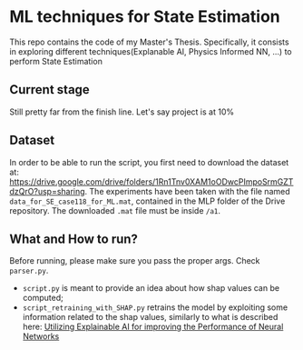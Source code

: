 # ML techniques for State Estimation
This repo contains the code of my Master's Thesis. Specifically, it consists in exploring different techniques(Explanable AI, Physics Informed NN, ...) to perform State Estimation

## Current stage
Still pretty far from the finish line. Let's say project is at 10%

## Dataset
In order to be able to run the script, you first need to download the dataset at: https://drive.google.com/drive/folders/1Rn1Tnv0XAM1oODwcPImpoSrmGZTdzQrO?usp=sharing.
The experiments have been taken with the file named ```data_for_SE_case118_for_ML.mat```, contained in the MLP folder of the Drive repository.
The downloaded ```.mat``` file must be inside ```/a1```.

## What and How to run?
Before running, please make sure you pass the proper args. Check ```parser.py```.
- ```script.py``` is meant to provide an idea about how shap values can be computed;
- ```script_retraining_with_SHAP.py``` retrains the model by exploiting some information related to the shap values, similarly to what is described here: [Utilizing Explainable AI for improving the
Performance of Neural Networks](https://arxiv.org/pdf/2210.04686.pdf)